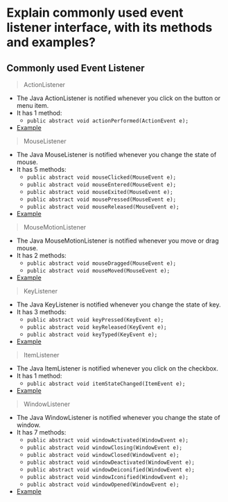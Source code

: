 # Explain commonly used event listener interface, with its methods and examples?	

## Commonly used Event Listener

>ActionListener

- The Java ActionListener is notified whenever you click on the button or menu item.
- It has 1 method:
	- `public abstract void actionPerformed(ActionEvent e);`
- [Example](https://github.com/Salipa-Gurung/Assignment-of-Java-/tree/master/event%20handling/question-no-2/ActionListenerDemo.java)

>MouseListener

- The Java MouseListener is notified whenever you change the state of mouse.
- It has 5 methods:
	- `public abstract void mouseClicked(MouseEvent e);`  
	- `public abstract void mouseEntered(MouseEvent e);`  
	- `public abstract void mouseExited(MouseEvent e);`  
	- `public abstract void mousePressed(MouseEvent e);`  
	- `public abstract void mouseReleased(MouseEvent e);`   
- [Example](https://github.com/Salipa-Gurung/Assignment-of-Java-/tree/master/event%20handling/question-no-2/MotionListenerExample.java)

>MouseMotionListener

- The Java MouseMotionListener is notified whenever you move or drag mouse.
- It has 2 methods:
	- `public abstract void mouseDragged(MouseEvent e);`
	- `public abstract void mouseMoved(MouseEvent e);`
- [Example](https://github.com/Salipa-Gurung/Assignment-of-Java-/tree/master/event%20handling/question-no-2/MouseMotionListenerExample.java)

>KeyListener

- The Java KeyListener is notified whenever you change the state of key.
- It has 3 methods:
	- `public abstract void keyPressed(KeyEvent e);`  
	- `public abstract void keyReleased(KeyEvent e);`  
	- `public abstract void keyTyped(KeyEvent e);`  
- [Example](https://github.com/Salipa-Gurung/Assignment-of-Java-/tree/master/event%20handling/question-no-2/KeyListenerExample.java)

>ItemListener

- The Java ItemListener is notified whenever you click on the checkbox.
- It has 1 method:
	- `public abstract void itemStateChanged(ItemEvent e);`
- [Example](https://github.com/Salipa-Gurung/Assignment-of-Java-/tree/master/event%20handling/question-no-2/ItemListenerExample.java)

>WindowListener

- The Java WindowListener is notified whenever you change the state of window.
- It has 7 methods:
	- `public abstract void windowActivated(WindowEvent e);`  
	- `public abstract void windowClosing(WindowEvent e);`  
	- `public abstract void windowClosed(WindowEvent e);`  
	- `public abstract void windowDeactivated(WindowEvent e);`  
	- `public abstract void windowDeiconified(WindowEvent e);`  
	- `public abstract void windowIconified(WindowEvent e);`  
	- `public abstract void windowOpened(WindowEvent e);`  
- [Example](https://github.com/Salipa-Gurung/Assignment-of-Java-/tree/master/event%20handling/question-no-2/WindowListenerExample.java)